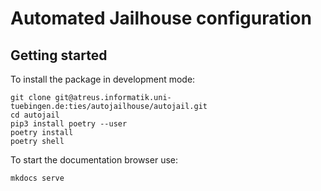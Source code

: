 # Automated Jailhouse configuration

## Getting started

To install the package in development mode:

    git clone git@atreus.informatik.uni-tuebingen.de:ties/autojailhouse/autojail.git
    cd autojail
    pip3 install poetry --user
    poetry install 
    poetry shell

To start the documentation browser use:

    mkdocs serve



